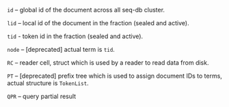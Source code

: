 `id` – global id of the document across all seq-db cluster.

`lid` – local id of the document in the fraction (sealed and active).

`tid` - token id in the fraction (sealed and active).

`node` – [deprecated] actual term is `tid`.

`RC` – reader cell, struct which is used by a reader to read data from disk.

`PT` – [deprecated] prefix tree which is used to assign document IDs to terms, actual structure is `TokenList`.

`QPR` – query partial result